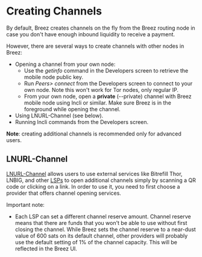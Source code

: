 # Creating Channels

By default, Breez creates channels on the fly from the Breez routing node in case you don't have enough inbound liquidity to receive a payment. 

However, there are several ways to create channels with other nodes in Breez:
* Opening a channel from your own node:
   * Use the _getinfo_ command in the Developers screen to retrieve the mobile node public key.
   * Run _Peers> connect_ from the Developers screen to connect to your own node. Note this won't work for Tor nodes, only regular IP.
   * From your own node, open a **private** (--private) channel with Breez mobile node using lncli or similar. Make sure Breez is in the foreground while opening the channel.
* Using LNURL-Channel (see below).
* Running lncli commands from the Developers screen.

**Note**: creating additional channels is recommended only for advanced users.

## LNURL-Channel
[LNURL-Channel](https://github.com/btcontract/lnurl-rfc/blob/master/lnurl-channel.md) allows users to use external services like Bitrefill Thor, LNBIG, and other [LSPs](https://medium.com/breez-technology/introducing-lightning-service-providers-fe9fb1665d5f) to open additional channels simply by scanning a QR code or clicking on a link. In order to use it, you need to first choose a provider that offers channel opening services.

Important note:
* Each LSP can set a different channel reserve amount. Channel reserve means that there are funds that you won't be able to use without first closing the channel. While Breez sets the channel reserve to a near-dust value of 600 sats on its default channel, other providers will probably use the default setting of 1% of the channel capacity. This will be reflected in the Breez UI. 
